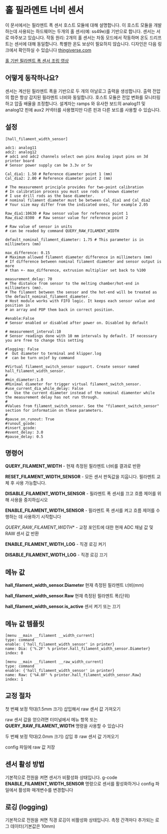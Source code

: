 # 홀 필라멘트 너비 센서

이 문서에서는 필라멘트 폭 센서 호스트 모듈에 대해 설명합니다. 이 호스트 모듈을 개발하는데 사용되는 하드웨어는 두개의 홀 센서(예: ss49e)를 기반으로 합니다. 센서는 서로 마주보고 있습니다. 작동 원리: 2개의 홀 센서는 차동 모드에서 작동하며 온도 드리프트는 센서에 대해 동일합니다. 특별한 온도 보상이 필요하지 않습니다. 디자인은 다음 링크에서 확인하실 수 있습니다 [thingiverse.com](https://www.thingiverse.com/thing:4138933)

[홀 기반 필라멘트 폭 센서 조립 영상](https://www.youtube.com/watch?v=TDO9tME8vp4)

## 어떻게 동작하나요?

센서는 계산된 필라멘트 폭을 기반으로 두 개의 아날로그 출력을 생성합니다. 출력 전압의 합은 항상 감지된 필라멘트 너비와 동일합니다. 호스트 모듈은 전압 변화를 모니터링하고 압출 배율을 조정합니다. 설계자는 ramps 와 유사한 보드의 analog11 및 analog12 핀에 aux2 커넥터를 사용했지만 다른 핀과 다른 보드를 사용할 수 있습니다.

## 설정

    [hall_filament_width_sensor]
    
    adc1: analog11
    adc2: analog12
    # adc1 and adc2 channels select own pins Analog input pins on 3d printer board
    # Sensor power supply can be 3.3v or 5v
    
    Cal_dia1: 1.50 # Reference diameter point 1 (mm)
    Cal_dia2: 2.00 # Reference diameter point 2 (mm)
    
    # The measurement principle provides for two-point calibration
    # In calibration process you must use rods of known diameter
    # I use drill rods as the base diameter.
    # nominal filament diameter must be between Cal_dia1 and Cal_dia2
    # Your size may differ from the indicated ones, for example 2.05
    
    Raw_dia1:10630 # Raw sensor value for reference point 1
    Raw_dia2:8300  # Raw sensor value for reference point 2
    
    # Raw value of sensor in units
    # can be readed by command QUERY_RAW_FILAMENT_WIDTH
    
    default_nominal_filament_diameter: 1.75 # This parameter is in millimeters (mm)
    
    max_difference: 0.15
    # Maximum allowed filament diameter difference in millimeters (mm)
    # If difference between nominal filament diameter and sensor output is more
    # than +- max_difference, extrusion multiplier set back to %100
    
    measurement_delay: 70
    # The distance from sensor to the melting chamber/hot-end in millimeters (mm).
    # The filament between the sensor and the hot-end will be treated as the default_nominal_filament_diameter.
    # Host module works with FIFO logic. It keeps each sensor value and position in
    # an array and POP them back in correct position.
    
    #enable:False
    # Sensor enabled or disabled after power on. Disabled by default
    
    # measurement_interval:10
    # Sensor readings done with 10 mm intervals by default. If necessary you are free to change this setting
    
    #logging: False
    #  Out diameter to terminal and klipper.log
    #  can be turn on|of by command
    
    #Virtual filament_switch_sensor suppurt. Create sensor named hall_filament_width_sensor.
    #
    #min_diameter:1.0
    #Minimal diameter for trigger virtual filament_switch_sensor.
    #use_current_dia_while_delay: False
    #   Use the current diameter instead of the nominal diamenter while the measurement delay has not run through.
    #
    #Values from filament_switch_sensor. See the "filament_switch_sensor" section for information on these parameters.
    #
    #pause_on_runout: True
    #runout_gcode:
    #insert_gcode:
    #event_delay: 3.0
    #pause_delay: 0.5

## 명령어

**QUERY_FILAMENT_WIDTH** - 현재 측정된 필라멘트 너비를 결과로 반환

**RESET_FILAMENT_WIDTH_SENSOR** - 모든 센서 판독값을 지웁니다. 필라멘트 교체 후 사용 가능합니다.

**DISABLE_FILAMENT_WIDTH_SENSOR** - 필라멘트 폭 센서를 끄고 흐름 제어를 위해 사용을 중지하십시오

**ENABLE_FILAMENT_WIDTH_SENSOR** - 필라멘트 폭 센서를 켜고 흐름 제어를 수행하는 데 사용하기 시작합니다

*QUERY_RAW_FILAMENT_WIDTH** - 교정 포인트에 대한 현재 ADC 채널 값 및 RAW 센서 값 반환

**ENABLE_FILAMENT_WIDTH_LOG** - 직경 로깅 켜기

**DISABLE_FILAMENT_WIDTH_LOG** - 직경 로깅 끄기

## 메뉴 값

**hall_filament_width_sensor.Diameter** 현재 측정된 필라멘트 너비(mm)

**hall_filament_width_sensor.Raw** 현재 측정된 필라멘트 폭(단위)

**hall_filament_width_sensor.is_active** 센서 켜기 또는 끄기

## 메뉴 값 템플릿

    [menu __main __filament __width_current]
    type: command
    enable: {'hall_filament_width_sensor' in printer}
    name: Dia: {'%.2F' % printer.hall_filament_width_sensor.Diameter}
    index: 0
    
    [menu __main __filament __raw_width_current]
    type: command
    enable: {'hall_filament_width_sensor' in printer}
    name: Raw: {'%4.0F' % printer.hall_filament_width_sensor.Raw}
    index: 1

## 교정 절차

첫 번째 보정 막대(1.5mm 크기) 삽입해서 raw 센서 값 가져오기

raw 센서 값을 얻으려면 터미널에서 메뉴 항목 또는 **QUERY_RAW_FILAMENT_WIDTH** 명령을 사용할 수 있습니다

두 번째 보정 막대(2.0mm 크기) 삽입 후 raw 센서 값 가져오기

config 파일에 raw 값 저장

## 센서 활성 방법

기본적으로 전원을 켜면 센서가 비활성화 상태입니다. g-code **ENABLE_FILAMENT_WIDTH_SENSOR** 명령으로 센서를 활성화하거나 config 파일에서 활성화 매개변수를 변경합니다

## 로깅 (logging)

기본적으로 전원을 켜면 직경 로깅이 비활성화 상태입니다. 측정 간격마다 추가되는 로그 데이터(기본값은 10mm)
